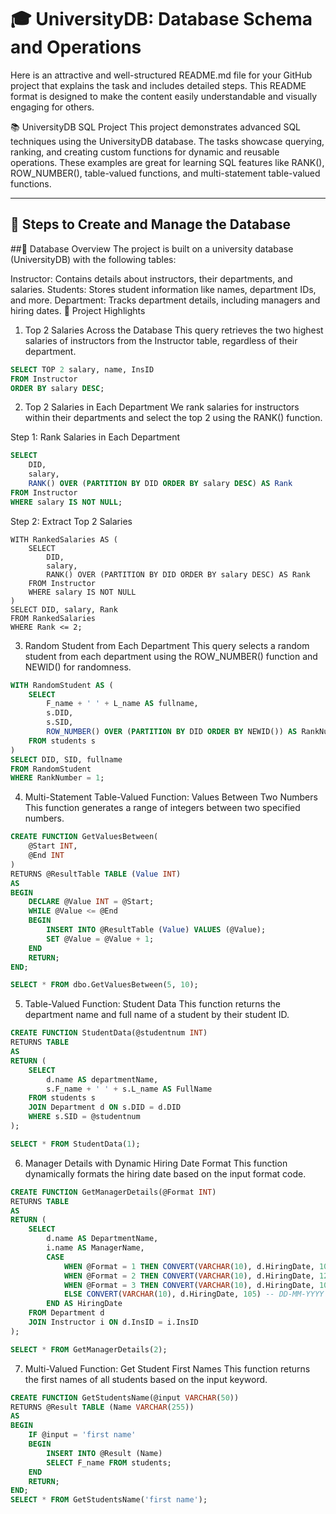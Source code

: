 # 🎓 UniversityDB: Database Schema and Operations


Here is an attractive and well-structured README.md file for your GitHub project that explains the task and includes detailed steps. This README format is designed to make the content easily understandable and visually engaging for others.

📚 UniversityDB SQL Project
This project demonstrates advanced SQL techniques using the UniversityDB database. The tasks showcase querying, ranking, and creating custom functions for dynamic and reusable operations. These examples are great for learning SQL features like RANK(), ROW_NUMBER(), table-valued functions, and multi-statement table-valued functions.



---

## 🚀 Steps to Create and Manage the Database
##🔧 Database Overview
The project is built on a university database (UniversityDB) with the following tables:

Instructor: Contains details about instructors, their departments, and salaries.
Students: Stores student information like names, department IDs, and more.
Department: Tracks department details, including managers and hiring dates.
📜 Project Highlights
1. Top 2 Salaries Across the Database
This query retrieves the two highest salaries of instructors from the Instructor table, regardless of their department.

```sql
SELECT TOP 2 salary, name, InsID
FROM Instructor
ORDER BY salary DESC;
```
2. Top 2 Salaries in Each Department
We rank salaries for instructors within their departments and select the top 2 using the RANK() function.

Step 1: Rank Salaries in Each Department
```sql
SELECT 
    DID,
    salary,
    RANK() OVER (PARTITION BY DID ORDER BY salary DESC) AS Rank
FROM Instructor
WHERE salary IS NOT NULL;
```
Step 2: Extract Top 2 Salaries
```
WITH RankedSalaries AS (
    SELECT 
        DID, 
        salary, 
        RANK() OVER (PARTITION BY DID ORDER BY salary DESC) AS Rank
    FROM Instructor
    WHERE salary IS NOT NULL
)
SELECT DID, salary, Rank
FROM RankedSalaries
WHERE Rank <= 2;
```
3. Random Student from Each Department
This query selects a random student from each department using the ROW_NUMBER() function and NEWID() for randomness.

```sql
WITH RandomStudent AS (
    SELECT 
        F_name + ' ' + L_name AS fullname,
        s.DID,
        s.SID,
        ROW_NUMBER() OVER (PARTITION BY DID ORDER BY NEWID()) AS RankNumber
    FROM students s
)
SELECT DID, SID, fullname
FROM RandomStudent
WHERE RankNumber = 1;
```
4. Multi-Statement Table-Valued Function: Values Between Two Numbers
This function generates a range of integers between two specified numbers.

```sql
CREATE FUNCTION GetValuesBetween(
    @Start INT,
    @End INT
)
RETURNS @ResultTable TABLE (Value INT)
AS
BEGIN
    DECLARE @Value INT = @Start;
    WHILE @Value <= @End
    BEGIN
        INSERT INTO @ResultTable (Value) VALUES (@Value);
        SET @Value = @Value + 1;
    END
    RETURN;
END;

SELECT * FROM dbo.GetValuesBetween(5, 10);
```
5. Table-Valued Function: Student Data
This function returns the department name and full name of a student by their student ID.

```sql
CREATE FUNCTION StudentData(@studentnum INT)
RETURNS TABLE
AS
RETURN (
    SELECT 
        d.name AS departmentName,
        s.F_name + ' ' + s.L_name AS FullName
    FROM students s
    JOIN Department d ON s.DID = d.DID
    WHERE s.SID = @studentnum
);

SELECT * FROM StudentData(1);
```
6. Manager Details with Dynamic Hiring Date Format
This function dynamically formats the hiring date based on the input format code.

```sql
CREATE FUNCTION GetManagerDetails(@Format INT)
RETURNS TABLE
AS
RETURN (
    SELECT 
        d.name AS DepartmentName,
        i.name AS ManagerName,
        CASE 
            WHEN @Format = 1 THEN CONVERT(VARCHAR(10), d.HiringDate, 101) -- MM/DD/YYYY
            WHEN @Format = 2 THEN CONVERT(VARCHAR(10), d.HiringDate, 120) -- YYYY-MM-DD
            WHEN @Format = 3 THEN CONVERT(VARCHAR(10), d.HiringDate, 103) -- DD/MM/YYYY
            ELSE CONVERT(VARCHAR(10), d.HiringDate, 105) -- DD-MM-YYYY
        END AS HiringDate
    FROM Department d
    JOIN Instructor i ON d.InsID = i.InsID
);

SELECT * FROM GetManagerDetails(2);
```
7. Multi-Valued Function: Get Student First Names
This function returns the first names of all students based on the input keyword.

```sql
CREATE FUNCTION GetStudentsName(@input VARCHAR(50))
RETURNS @Result TABLE (Name VARCHAR(255))
AS 
BEGIN
    IF @input = 'first name'
    BEGIN
        INSERT INTO @Result (Name)
        SELECT F_name FROM students;
    END
    RETURN;
END;
SELECT * FROM GetStudentsName('first name');
```
